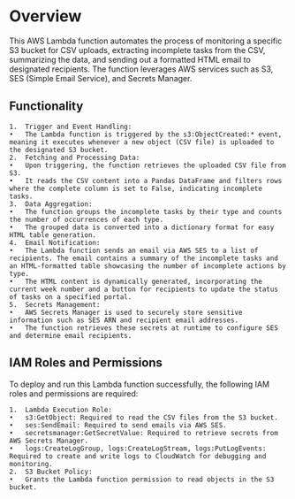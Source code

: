 # Overview

This AWS Lambda function automates the process of monitoring a specific S3 bucket for CSV uploads, extracting incomplete tasks from the CSV, summarizing the data, and sending out a formatted HTML email to designated recipients. The function leverages AWS services such as S3, SES (Simple Email Service), and Secrets Manager.

## Functionality

	1.	Trigger and Event Handling:
	•	The Lambda function is triggered by the s3:ObjectCreated:* event, meaning it executes whenever a new object (CSV file) is uploaded to the designated S3 bucket.
	2.	Fetching and Processing Data:
	•	Upon triggering, the function retrieves the uploaded CSV file from S3.
	•	It reads the CSV content into a Pandas DataFrame and filters rows where the complete column is set to False, indicating incomplete tasks.
	3.	Data Aggregation:
	•	The function groups the incomplete tasks by their type and counts the number of occurrences of each type.
	•	The grouped data is converted into a dictionary format for easy HTML table generation.
	4.	Email Notification:
	•	The Lambda function sends an email via AWS SES to a list of recipients. The email contains a summary of the incomplete tasks and an HTML-formatted table showcasing the number of incomplete actions by type.
	•	The HTML content is dynamically generated, incorporating the current week number and a button for recipients to update the status of tasks on a specified portal.
	5.	Secrets Management:
	•	AWS Secrets Manager is used to securely store sensitive information such as SES ARN and recipient email addresses.
	•	The function retrieves these secrets at runtime to configure SES and determine email recipients.

## IAM Roles and Permissions

To deploy and run this Lambda function successfully, the following IAM roles and permissions are required:

	1.	Lambda Execution Role:
	•	s3:GetObject: Required to read the CSV files from the S3 bucket.
	•	ses:SendEmail: Required to send emails via AWS SES.
	•	secretsmanager:GetSecretValue: Required to retrieve secrets from AWS Secrets Manager.
	•	logs:CreateLogGroup, logs:CreateLogStream, logs:PutLogEvents: Required to create and write logs to CloudWatch for debugging and monitoring.
	2.	S3 Bucket Policy:
	•	Grants the Lambda function permission to read objects in the S3 bucket.